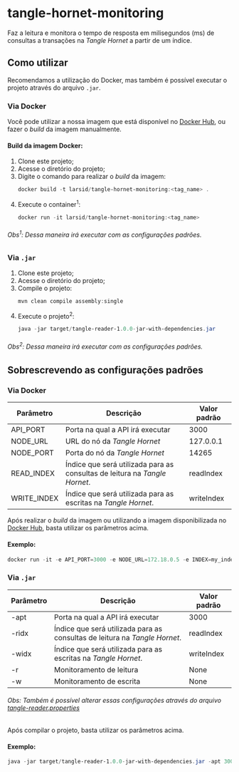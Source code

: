 # tangle-hornet-monitoring
Faz a leitura e monitora o tempo de resposta em milisegundos (ms) de consultas a transações na *Tangle Hornet* a partir de um índice.

## Como utilizar
Recomendamos a utilização do Docker, mas também é possível executar o projeto através do arquivo `.jar`.

### Via Docker

Você pode utilizar a nossa imagem que está disponível no [Docker Hub](https://hub.docker.com/r/larsid/tangle-reader), ou fazer o *build* da imagem manualmente.

#### Build da imagem Docker:

1. Clone este projeto;
2. Acesse o diretório do projeto;
3. Digite o comando para realizar o *build* da imagem:
   ```powershell
   docker build -t larsid/tangle-hornet-monitoring:<tag_name> .
   ```
4. Execute o container<sup>1</sup>:
   ```powershell
   docker run -it larsid/tangle-hornet-monitoring:<tag_name>
   ```
   
###### Obs<sup>1</sup>: Dessa maneira irá executar com as configurações padrões. ############
   
### Via `.jar`

1. Clone este projeto;
2. Acesse o diretório do projeto;
3. Compile o projeto:
   ```powershell
   mvn clean compile assembly:single
   ```
4. Execute o projeto<sup>2</sup>:
   ```powershell
   java -jar target/tangle-reader-1.0.0-jar-with-dependencies.jar
   ```
   
###### Obs<sup>2</sup>: Dessa maneira irá executar com as configurações padrões. ############

## Sobrescrevendo as configurações padrões

### Via Docker

| Parâmetro | Descrição | Valor padrão |
| --------- | --------- | ------------ |
| API_PORT | Porta na qual a API irá executar | 3000
| NODE_URL | URL do nó da *Tangle Hornet* |	127.0.0.1
| NODE_PORT | Porta do nó da *Tangle Hornet* |	14265
| READ_INDEX | Índice que será utilizada para as consultas de leitura na *Tangle Hornet*. | readIndex |
| WRITE_INDEX | Índice que será utilizada para as escritas na *Tangle Hornet*. | writeIndex |

Após realizar o *build* da imagem ou utilizando a imagem disponibilizada no [Docker Hub](https://hub.docker.com/r/larsid/tangle-reader), basta utilizar os parâmetros acima.

#### Exemplo:

```powershell
docker run -it -e API_PORT=3000 -e NODE_URL=172.18.0.5 -e INDEX=my_index larsid/tangle-hornet-monitoring:<tag_name>

```

### Via `.jar`

| Parâmetro | Descrição | Valor padrão |
| --------- | --------- | ------------ |
| -apt | Porta na qual a API irá executar | 3000
| -ridx | Índice que será utilizada para as consultas de leitura na *Tangle Hornet*. | readIndex |
| -widx | Índice que será utilizada para as escritas na *Tangle Hornet*. | writeIndex |
| -r | Monitoramento de leitura | None |
| -w | Monitoramento de escrita | None |

###### Obs: Também é possível alterar essas configurações através do arquivo [tangle-reader.properties](./src/main/resources/br/uefs/larsid/iot/soft/tangle-reader.properties) ######

Após compilar o projeto, basta utilizar os parâmetros acima.

#### Exemplo:

```powershell
java -jar target/tangle-reader-1.0.0-jar-with-dependencies.jar -apt 3000 -ridx my_index
```
